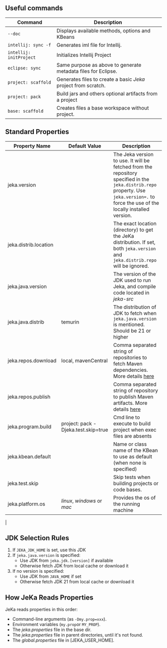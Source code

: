 ## Useful commands

| Command                 | Description                                                    |
|-------------------------|----------------------------------------------------------------|
| `--doc`                 | Displays available methods, options and KBeans                 |
| `intellij: sync -f`     | Generates iml file for Intellij.                               |
| `intellij: initProject` | Initializes Intellij Project                                   |
| `eclipse: sync`         | Same purpose as above to generate metadata files for Eclipse.  |
| `project: scaffold`     | Generates files to create a basic _Jeka_ project from scratch. |
| `project: pack`         | Build jars and others optional artifacts from a project        |
| `base: scaffold`        | Creates files a base workspace without project.                |

## Standard Properties

| Property Name         | Default Value                       | Description                                                                                                                                                                            |
|-----------------------|-------------------------------------|----------------------------------------------------------------------------------------------------------------------------------------------------------------------------------------|
| jeka.version          |                                     | The Jeka version to use. It will be fetched from the repository specified in the `jeka.distrib.repo` property. Use `jeka.version=.` to force the use of the locally installed version. |
| jeka.distrib.location |                                     | The exact location (directory) to get the JeKa distribution. If set, both `jeka.version` and `jeka.distrib.repo` will be ignored.                                                      |
| jeka.java.version     |                                     | The version of the JDK used to run Jeka, and compile code located in *jeka-src*                                                                                                        |
| jeka.java.distrib     | temurin                             | The distribution of JDK to fetch when `jeka.java.version` is mentioned. Should be 21 or higher                                                                                         |
| jeka.repos.download   | local, mavenCentral                 | Comma separated string of repositories to fetch Maven dependencies. More details [here](reference-guide/execution-engine-properties/#repositories)                                     |
| jeka.repos.publish    |                                     | Comma separated string of repository to publish Maven artifacts. More details [here](reference-guide/execution-engine-properties/#repositories)                                        |
| jeka.program.build    | project: pack -Djeka.test.skip=true | Cmd line to execute to build project when exec files are absents                                                                                                                       |
| jeka.kbean.default    |                                     | Name or class name of the KBean to use as default (when none is specified)                                                                                                             |
| jeka.test.skip        |                                     | Skip tests when building projects or code bases.                                                                                                                                       |
| jeka.platform.os      | *linux*, *windows* or *mac*         | Provides the os of the running machine                                                                                                                                                 |
|

## JDK Selection Rules
1. If `JEKA_JDK_HOME` is set, use this JDK
2. If `jeka.java.version` is specified:
    - Use JDK from `jeka.jdk.[version]` if available
    - Otherwise fetch JDK from local cache or download it
3. If no version is specified:
    - Use JDK from `JAVA_HOME` if set
    - Otherwise fetch JDK 21 from local cache or download it

## How JeKa Reads Properties
JeKa reads properties in this order:

- Command-line arguments (as `-Dmy.prop=xxx`).
- Environment variables (`my.prop`or `MY_PROP`).
- The *jeka.properties* file in the base dir.
- The *jeka.properties* file in parent directories, until it's not found.
- The *global.properties* file in [JEKA_USER_HOME].